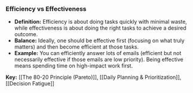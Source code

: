 ### Efficiency vs Effectiveness

- **Definition:** Efficiency is about doing tasks quickly with minimal waste, while effectiveness is about doing the right tasks to achieve a desired outcome.
- **Balance:** Ideally, one should be effective first (focusing on what truly matters) and then become efficient at those tasks.
- **Example:** You can efficiently answer lots of emails (efficient but not necessarily effective if those emails are low priority). Being effective means spending time on high-impact work first.

**Key:** [[The 80-20 Principle (Pareto)]], [[Daily Planning & Prioritization]], [[Decision Fatigue]]
